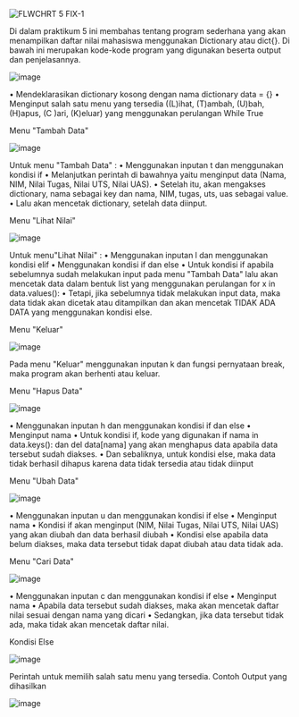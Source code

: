 ![FLWCHRT 5 FIX-1](https://user-images.githubusercontent.com/56400553/71300900-4decb080-234e-11ea-9a22-f51fa072bb3e.jpg)

Di dalam praktikum 5 ini membahas tentang program sederhana yang akan menampilkan daftar nilai mahasiswa menggunakan Dictionary atau dict{}. Di bawah ini merupakan kode-kode program yang digunakan beserta output dan penjelasannya.

![image](https://user-images.githubusercontent.com/56400553/71300955-a623b280-234e-11ea-83e9-2bec3b831a4b.png)

•	Mendeklarasikan dictionary kosong dengan nama dictionary data = {}
•	Menginput salah satu menu yang tersedia ((L)ihat, (T)ambah, (U)bah, (H)apus, (C )ari, (K)eluar) yang menggunakan perulangan While True

Menu "Tambah Data"

![image](https://user-images.githubusercontent.com/56400553/71300974-d5d2ba80-234e-11ea-85d3-45734e6db895.png)

Untuk menu "Tambah Data" :
•	Menggunakan inputan t dan menggunakan kondisi if
•	Melanjutkan perintah di bawahnya yaitu menginput data (Nama, NIM, Nilai Tugas, Nilai UTS, Nilai UAS).
•	Setelah itu, akan mengakses dictionary, nama sebagai key dan nama, NIM, tugas, uts, uas sebagai value.
•	Lalu akan mencetak dictionary, setelah data diinput.

Menu "Lihat Nilai"

![image](https://user-images.githubusercontent.com/56400553/71300986-fd298780-234e-11ea-80bd-f94f9580bd0a.png)

Untuk menu"Lihat Nilai" :
•	Menggunakan inputan l dan menggunakan kondisi elif
•	Menggunakan kondisi if dan else
•	Untuk kondisi if apabila sebelumnya sudah melakukan input pada menu "Tambah Data" lalu akan mencetak data dalam bentuk list yang menggunakan perulangan for x in data.values():
•	Tetapi, jika sebelumnya tidak melakukan input data, maka data tidak akan dicetak atau ditampilkan dan akan mencetak TIDAK ADA DATA yang menggunakan kondisi else.

Menu "Keluar"

![image](https://user-images.githubusercontent.com/56400553/71301013-2f3ae980-234f-11ea-8f46-34c1a18a6575.png)

Pada menu "Keluar" menggunakan inputan k dan fungsi pernyataan break, maka program akan berhenti atau keluar.

Menu "Hapus Data"

![image](https://user-images.githubusercontent.com/56400553/71301036-67dac300-234f-11ea-96ef-f8d7267ec551.png)

•	Menggunakan inputan h dan menggunakan kondisi if dan else
•	Menginput nama
•	Untuk kondisi if, kode yang digunakan if nama in data.keys(): dan del data[nama] yang akan menghapus data apabila data tersebut sudah diakses.
•	Dan sebaliknya, untuk kondisi else, maka data tidak berhasil dihapus karena data tidak tersedia atau tidak diinput

Menu "Ubah Data"

![image](https://user-images.githubusercontent.com/56400553/71301052-9c4e7f00-234f-11ea-9cdb-62cdde8a6ac2.png)

•	Menggunakan inputan u dan menggunakan kondisi if else
•	Menginput nama
•	Kondisi if akan menginput (NIM, Nilai Tugas, Nilai UTS, Nilai UAS) yang akan diubah dan data berhasil diubah
•	Kondisi else apabila data belum diakses, maka data tersebut tidak dapat diubah atau data tidak ada.

Menu "Cari Data"

![image](https://user-images.githubusercontent.com/56400553/71301065-c7d16980-234f-11ea-92db-ca9e2abb6df9.png)

•	Menggunakan inputan c dan menggunakan kondisi if else
•	Menginput nama
•	Apabila data tersebut sudah diakses, maka akan mencetak daftar nilai sesuai dengan nama yang dicari
•	Sedangkan, jika data tersebut tidak ada, maka tidak akan mencetak daftar nilai.

Kondisi Else

![image](https://user-images.githubusercontent.com/56400553/71301074-ec2d4600-234f-11ea-8a7e-f65d119c0eb7.png)

Perintah untuk memilih salah satu menu yang tersedia.
Contoh Output yang dihasilkan

![image](https://user-images.githubusercontent.com/56400553/71301655-e38c3e00-2356-11ea-9e8c-84b3967673cf.png)


